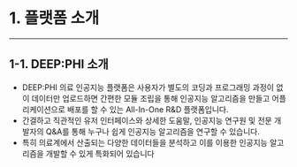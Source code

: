 # 1. 플랫폼 소개

***

## 1-1. DEEP:PHI 소개

* DEEP:PHI 의료 인공지능 플랫폼은 사용자가 별도의 코딩과 프로그래밍 과정이 없이 데이터만 업로드하면 간편한 모듈 조립을 통해 인공지능 알고리즘을 만들고 어플리케이션으로 배포를 할 수 있는 All-In-One R&D 플랫폼입니다.
* 간결하고 직관적인 유저 인터페이스와 상세한 도움말, 인공지능 연구원 및 전문 개발자의 Q&A를 통해 누구나 쉽게 인공지능 알고리즘을 연구할 수 있습니다.
* 특히 의료계에서 산출되는 다양한 데이터들을 분석하고 이를 이용한 인공지능 알고리즘을 개발할 수 있게 특화되어 있습니다